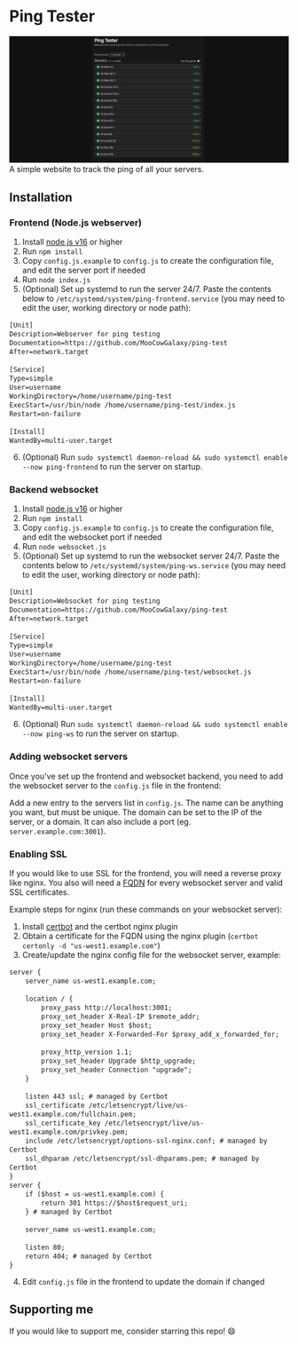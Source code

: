 # Ping Tester

![img.png](img.png)
A simple website to track the ping of all your servers.

## Installation
### Frontend (Node.js webserver)
1. Install [node.js v16](https://nodejs.org/download/release/v16.18.1/) or higher
2. Run `npm install`
3. Copy `config.js.example` to `config.js` to create the configuration file, and edit the server port if needed
4. Run `node index.js`
5. (Optional) Set up systemd to run the server 24/7. Paste the contents below to `/etc/systemd/system/ping-frontend.service` (you may need to edit the user, working directory or node path):
```
[Unit]
Description=Webserver for ping testing
Documentation=https://github.com/MooCowGalaxy/ping-test
After=network.target

[Service]
Type=simple
User=username
WorkingDirectory=/home/username/ping-test
ExecStart=/usr/bin/node /home/username/ping-test/index.js
Restart=on-failure

[Install]
WantedBy=multi-user.target
```
6. (Optional) Run `sudo systemctl daemon-reload && sudo systemctl enable --now ping-frontend` to run the server on startup.
### Backend websocket
1. Install [node.js v16](https://nodejs.org/download/release/v16.18.1/) or higher
2. Run `npm install`
3. Copy `config.js.example` to `config.js` to create the configuration file, and edit the websocket port if needed
4. Run `node websocket.js`
5. (Optional) Set up systemd to run the websocket server 24/7. Paste the contents below to `/etc/systemd/system/ping-ws.service` (you may need to edit the user, working directory or node path):
```
[Unit]
Description=Websocket for ping testing
Documentation=https://github.com/MooCowGalaxy/ping-test
After=network.target

[Service]
Type=simple
User=username
WorkingDirectory=/home/username/ping-test
ExecStart=/usr/bin/node /home/username/ping-test/websocket.js
Restart=on-failure

[Install]
WantedBy=multi-user.target
```
6. (Optional) Run `sudo systemctl daemon-reload && sudo systemctl enable --now ping-ws` to run the server on startup.
### Adding websocket servers
Once you've set up the frontend and websocket backend, you need to add the websocket server to the `config.js` file in the frontend:

Add a new entry to the servers list in `config.js`. The name can be anything you want, but must be unique. The domain can be set to the IP of the server, or a domain. It can also include a port (eg. `server.example.com:3001`).
### Enabling SSL
If you would like to use SSL for the frontend, you will need a reverse proxy like nginx. You also will need a [FQDN](https://en.wikipedia.org/wiki/Fully_qualified_domain_name) for every websocket server and valid SSL certificates.

Example steps for nginx (run these commands on your websocket server):
1. Install [certbot](https://certbot.eff.org/) and the certbot nginx plugin
2. Obtain a certificate for the FQDN using the nginx plugin (`certbot certonly -d "us-west1.example.com"`)
3. Create/update the nginx config file for the websocket server, example:
```
server {
    server_name us-west1.example.com;

    location / {
        proxy_pass http://localhost:3001;
        proxy_set_header X-Real-IP $remote_addr;
        proxy_set_header Host $host;
        proxy_set_header X-Forwarded-For $proxy_add_x_forwarded_for;

        proxy_http_version 1.1;
        proxy_set_header Upgrade $http_upgrade;
        proxy_set_header Connection "upgrade";
    }

    listen 443 ssl; # managed by Certbot
    ssl_certificate /etc/letsencrypt/live/us-west1.example.com/fullchain.pem;
    ssl_certificate_key /etc/letsencrypt/live/us-west1.example.com/privkey.pem;
    include /etc/letsencrypt/options-ssl-nginx.conf; # managed by Certbot
    ssl_dhparam /etc/letsencrypt/ssl-dhparams.pem; # managed by Certbot
}
server {
    if ($host = us-west1.example.com) {
        return 301 https://$host$request_uri;
    } # managed by Certbot

    server_name us-west1.example.com;

    listen 80;
    return 404; # managed by Certbot
}
```
4. Edit `config.js` file in the frontend to update the domain if changed

## Supporting me
If you would like to support me, consider starring this repo! 😄